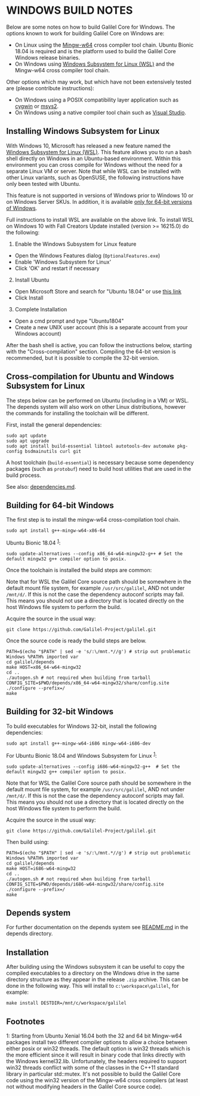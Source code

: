# WINDOWS BUILD NOTES

Below are some notes on how to build Galilel Core for Windows. The options
known to work for building Galilel Core on Windows are:

* On Linux using the [Mingw-w64](https://mingw-w64.org/doku.php) cross compiler
tool chain. Ubuntu Bionic 18.04 is required and is the platform used to build
the Galilel Core Windows release binaries.
* On Windows using [Windows Subsystem for Linux (WSL)](https://msdn.microsoft.com/commandline/wsl/about)
and the Mingw-w64 cross compiler tool chain.

Other options which may work, but which have not been extensively tested are
(please contribute instructions):

* On Windows using a POSIX compatibility layer application such as [cygwin](http://www.cygwin.com/)
or [msys2](http://www.msys2.org/).
* On Windows using a native compiler tool chain such as [Visual Studio](https://www.visualstudio.com).

## Installing Windows Subsystem for Linux

With Windows 10, Microsoft has released a new feature named the [Windows Subsystem for Linux (WSL)](https://msdn.microsoft.com/commandline/wsl/about).
This feature allows you to run a bash shell directly on Windows in an
Ubuntu-based environment. Within this environment you can cross compile for
Windows without the need for a separate Linux VM or server. Note that while WSL
can be installed with other Linux variants, such as OpenSUSE, the following
instructions have only been tested with Ubuntu.

This feature is not supported in versions of Windows prior to Windows 10 or on
Windows Server SKUs. In addition, it is available [only for 64-bit versions of Windows](https://msdn.microsoft.com/en-us/commandline/wsl/install_guide).

Full instructions to install WSL are available on the above link. To install
WSL on Windows 10 with Fall Creators Update installed (version >= 16215.0) do
the following:

1. Enable the Windows Subsystem for Linux feature
* Open the Windows Features dialog (`OptionalFeatures.exe`)
* Enable 'Windows Subsystem for Linux'
* Click 'OK' and restart if necessary

2. Install Ubuntu
* Open Microsoft Store and search for "Ubuntu 18.04" or use [this link](https://www.microsoft.com/store/productId/9N9TNGVNDL3Q)
* Click Install

3. Complete Installation
* Open a cmd prompt and type "Ubuntu1804"
* Create a new UNIX user account (this is a separate account from your Windows
account)

After the bash shell is active, you can follow the instructions below, starting
with the "Cross-compilation" section. Compiling the 64-bit version is
recommended, but it is possible to compile the 32-bit version.

## Cross-compilation for Ubuntu and Windows Subsystem for Linux

The steps below can be performed on Ubuntu (including in a VM) or WSL. The
depends system will also work on other Linux distributions, however the
commands for installing the toolchain will be different.

First, install the general dependencies:

```
sudo apt update
sudo apt upgrade
sudo apt install build-essential libtool autotools-dev automake pkg-config bsdmainutils curl git
```

A host toolchain (`build-essential`) is necessary because some dependency
packages (such as `protobuf`) need to build host utilities that are used in the
build process.

See also: [dependencies.md](dependencies.md).

## Building for 64-bit Windows

The first step is to install the mingw-w64 cross-compilation tool chain.

```
sudo apt install g++-mingw-w64-x86-64
```

Ubuntu Bionic 18.04 <sup>[1](#footnote1)</sup>:

```
sudo update-alternatives --config x86_64-w64-mingw32-g++ # Set the default mingw32 g++ compiler option to posix.
```

Once the toolchain is installed the build steps are common:

Note that for WSL the Galilel Core source path should be somewhere in the
default mount file system, for example `/usr/src/galilel`, AND not under
`/mnt/d/`. If this is not the case the dependency autoconf scripts may fail.
This means you should not use a directory that is located directly on the host
Windows file system to perform the build.

Acquire the source in the usual way:

```
git clone https://github.com/Galilel-Project/galilel.git
```

Once the source code is ready the build steps are below.

```
PATH=$(echo "$PATH" | sed -e 's/:\/mnt.*//g') # strip out problematic Windows %PATH% imported var
cd galilel/depends
make HOST=x86_64-w64-mingw32
cd ..
./autogen.sh # not required when building from tarball
CONFIG_SITE=$PWD/depends/x86_64-w64-mingw32/share/config.site ./configure --prefix=/
make
```

## Building for 32-bit Windows

To build executables for Windows 32-bit, install the following dependencies:

```
sudo apt install g++-mingw-w64-i686 mingw-w64-i686-dev
```

For Ubuntu Bionic 18.04 and Windows Subsystem for Linux <sup>[1](#footnote1)</sup>:

```
sudo update-alternatives --config i686-w64-mingw32-g++  # Set the default mingw32 g++ compiler option to posix.
```

Note that for WSL the Galilel Core source path should be somewhere in the
default mount file system, for example `/usr/src/galilel`, AND not under
`/mnt/d/`. If this is not the case the dependency autoconf scripts may fail.
This means you should not use a directory that is located directly on the host
Windows file system to perform the build.

Acquire the source in the usual way:

```
git clone https://github.com/Galilel-Project/galilel.git
```

Then build using:

```
PATH=$(echo "$PATH" | sed -e 's/:\/mnt.*//g') # strip out problematic Windows %PATH% imported var
cd galilel/depends
make HOST=i686-w64-mingw32
cd ..
./autogen.sh # not required when building from tarball
CONFIG_SITE=$PWD/depends/i686-w64-mingw32/share/config.site ./configure --prefix=/
make
```

## Depends system

For further documentation on the depends system see [README.md](../depends/README.md)
in the depends directory.

## Installation

After building using the Windows subsystem it can be useful to copy the
compiled executables to a directory on the Windows drive in the same directory
structure as they appear in the release `.zip` archive. This can be done in the
following way. This will install to `c:\workspace\galilel`, for example:

```
make install DESTDIR=/mnt/c/workspace/galilel
```

## Footnotes

<a name="footnote1">1</a>: Starting from Ubuntu Xenial 16.04 both the 32 and 64
bit Mingw-w64 packages install two different compiler options to allow a choice
between either posix or win32 threads. The default option is win32 threads
which is the more efficient since it will result in binary code that links
directly with the Windows kernel32.lib. Unfortunately, the headers required to
support win32 threads conflict with some of the classes in the C++11 standard
library in particular std::mutex. It's not possible to build the Galilel Core
code using the win32 version of the Mingw-w64 cross compilers (at least not
without modifying headers in the Galilel Core source code).

